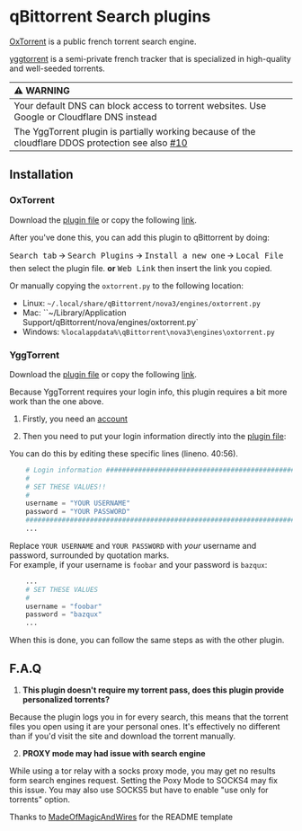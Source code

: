 qBittorrent Search plugins
==========================

[OxTorrent](https://www.oxtorrent.sk/) is a public french torrent search engine.

[yggtorrent](https://yggtorrent.fi/) is a semi-private french tracker that is specialized in high-quality and well-seeded torrents.

| :warning: WARNING          |
|:---------------------------|
| Your default DNS can block access to torrent websites. Use Google or Cloudflare DNS instead |
| The YggTorrent plugin is partially working because of the cloudflare DDOS protection see also [#10](/../../issues/10) |



Installation
------------
### OxTorrent

Download the [plugin file](oxtorrent.py) or copy the following [link](https://raw.githubusercontent.com/CravateRouge/qBittorrentSearchPlugins/master/oxtorrent.py).

After you've done this, you can add this plugin to qBittorrent by doing:

<kbd>Search tab</kbd> 🡪 <kbd>Search Plugins</kbd> 🡪 <kbd>Install a new one</kbd> 🡪 <kbd>Local File</kbd> then select the plugin file.
 **or**
<kbd>Web Link</kbd> then insert the link you copied.

Or manually copying the `oxtorrent.py` to the following location:
  * Linux: `~/.local/share/qBittorrent/nova3/engines/oxtorrent.py`
  * Mac: ``~/Library/Application Support/qBittorrent/nova/engines/oxtorrent.py`
  * Windows: `%localappdata%\qBittorrent\nova3\engines\oxtorrent.py`
  
### YggTorrent

Download the [plugin file](yggtorrent.py) or copy the following [link](https://raw.githubusercontent.com/CravateRouge/qBittorrentSearchPlugins/master/yggtorrent.py).

Because YggTorrent requires your login info, this plugin requires a bit more work than the one above.

1. Firstly, you need an [account](https://www5.yggtorrent.fi/user/register)

2. Then you need to put your login information directly into the [plugin file](yggtorrent.py):

You can do this by editing these specific lines (lineno. 40:56).
```python
    # Login information ######################################################
    #
    # SET THESE VALUES!!
    #
    username = "YOUR USERNAME"
    password = "YOUR PASSWORD"
    ##########################################################################
    ...
```
Replace `YOUR USERNAME` and `YOUR PASSWORD` with *your* username and password, surrounded by quotation marks.  
For example, if your username is `foobar` and your password is `bazqux`:
```python
    ...
    # SET THESE VALUES
    #
    username = "foobar"
    password = "bazqux"
    ...
```
When this is done, you can follow the same steps as with the other plugin.

F.A.Q
-----

1. **This plugin doesn't require my torrent pass, does this plugin provide personalized torrents?**

  Because the plugin logs you in for every search, this means that the torrent files you open using it are your
  personal ones. It's effectively no different than if you'd visit the site and download the torrent manually.

2. **PROXY mode may had issue with search engine**

  While using a tor relay with a socks proxy mode, you may get no results form search engines request.
  Setting the Poxy Mode to SOCKS4 may fix this issue. You may also use SOCKS5 but have to enable "use only for torrents" option.



Thanks to [MadeOfMagicAndWires](https://github.com/MadeOfMagicAndWires) for the README template
